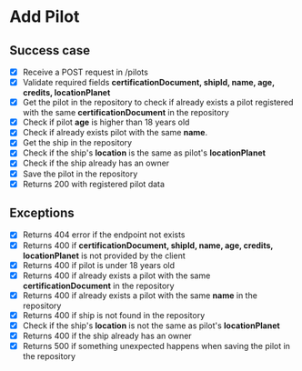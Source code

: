 # Add Pilot

## Success case
- [x] Receive a POST request in /pilots
- [x] Validate required fields **certificationDocument, shipId, name, age, credits, locationPlanet**
- [x] Get the pilot in the repository to check if already exists a pilot registered with the same **certificationDocument** in the repository
- [x] Check if pilot **age** is higher than 18 years old
- [x] Check if already exists pilot with the same **name**.
- [x] Get the ship in the repository
- [x] Check if the ship's **location** is the same as pilot's **locationPlanet**
- [x] Check if the ship already has an owner
- [x] Save the pilot in the repository
- [x] Returns 200 with registered pilot data

## Exceptions
- [x] Returns 404 error if the endpoint not exists
- [x] Returns 400 if **certificationDocument, shipId, name, age, credits, locationPlanet** is not provided by the client
- [x] Returns 400 if pilot is under 18 years old
- [x] Returns 400 if already exists a pilot with the same **certificationDocument** in the repository
- [x] Returns 400 if already exists a pilot with the same **name** in the repository
- [x] Returns 400 if ship is not found in the repository
- [x] Check if the ship's **location** is not the same as pilot's **locationPlanet**
- [x] Returns 400 if the ship already has an owner
- [x] Returns 500 if something unexpected happens when saving the pilot in the repository
